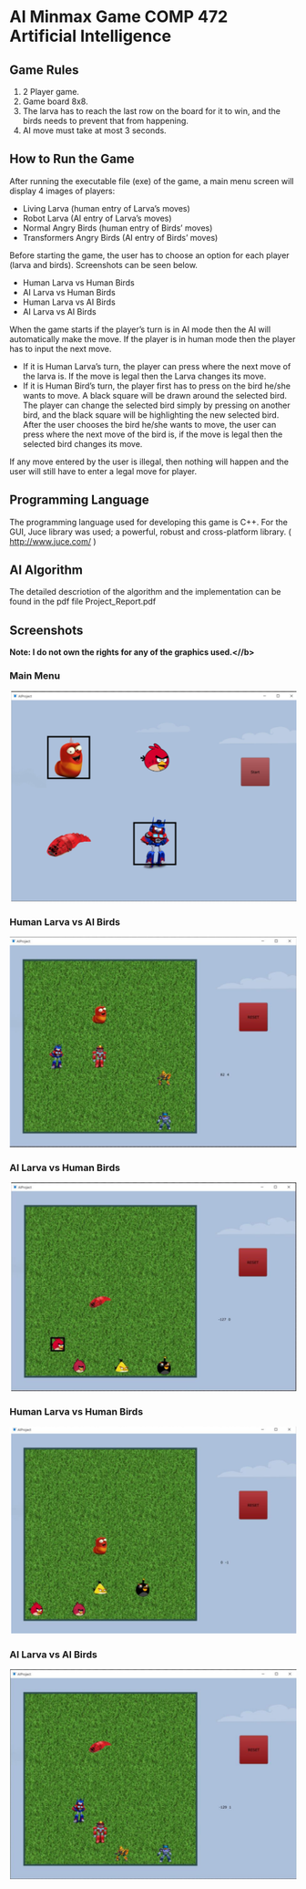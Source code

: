 # AI Minmax Game  COMP 472  Artificial Intelligence
## Game Rules
1. 2 Player game.
2. Game board 8x8.
3. The larva has to reach the last row on the board for it to win, and the birds needs to prevent that from happening.
4. AI move must take at most 3 seconds.
## How to Run the Game
After running the executable file (exe) of the game, a main menu screen will display 4 images of players:
- Living Larva (human entry of Larva’s moves)
- Robot Larva (AI entry of Larva’s moves)
- Normal Angry Birds (human entry of Birds’ moves)
- Transformers Angry Birds (AI entry of Birds’ moves)

Before starting the game, the user has to choose an option for each player (larva and birds). Screenshots can be seen below.
- Human Larva vs Human Birds
- AI Larva vs Human Birds
- Human Larva vs AI Birds
- AI Larva vs AI Birds

When the game starts if the player’s turn is in AI mode then the AI will automatically make the move. If the player is in human mode then the player has to input the next move.
- If it is Human Larva’s turn, the player can press where the next move of the larva is. If the move is legal then the Larva changes its move.
- If it is Human Bird’s turn, the player first has to press on the bird he/she wants to move. A black square will be drawn around the selected bird. The player can change the selected bird simply by pressing on another bird, and the black square will be highlighting the new selected bird. After the user chooses the bird he/she wants to move, the user can press where the next move of the bird is, if the move is legal then the selected bird changes its move.

If any move entered by the user is illegal, then nothing will happen and the user will still have to enter a legal move for player.

## Programming Language
The programming language used for developing this game is C++. For the GUI, Juce library was used; a powerful, robust and cross-platform library. ( http://www.juce.com/ )

## AI Algorithm
The detailed descriotion of the algorithm and the implementation can be found in the pdf file Project_Report.pdf

## Screenshots
<b>Note: I do not own the rights for any of the graphics used.<//b>
### Main Menu
![Screenshot](screenshots/1MainMenu.png)
### Human Larva vs AI Birds
![Screenshot](screenshots/2hlvsaib.png)
### AI Larva vs Human Birds
![Screenshot](screenshots/3AIlvshb.png)
### Human Larva vs Human Birds
![Screenshot](screenshots/4hlvshb.png	)
### AI Larva vs AI Birds
![Screenshot](screenshots/5AIlvsAIb.png)
